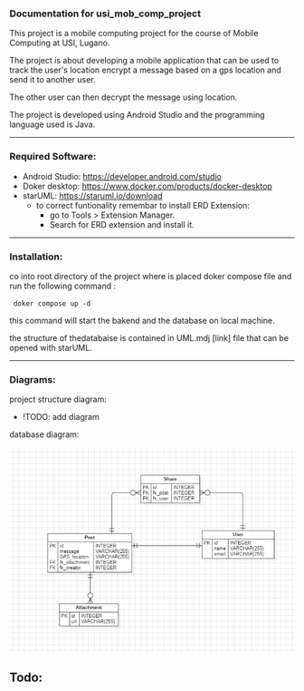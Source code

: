 
### Documentation for usi_mob_comp_project

This project is a mobile computing project for the course of Mobile Computing at USI, Lugano. 

The project is about developing a mobile application that can be used to track the user's location encrypt a message based on a gps location and send it to another user. 

The other user can then decrypt the message using location.

The project is developed using Android Studio and the programming language used is Java.

---
### Required Software:
- Android Studio: https://developer.android.com/studio
- Doker desktop: https://www.docker.com/products/docker-desktop
- starUML: https://staruml.io/download
    - to correct funtionality remembar to install ERD Extension: 
        - go to Tools > Extension Manager.
        - Search for ERD extension and install it.


--- 
### Installation:

co into root directory of the project where is placed doker compose file and run the following command :
    
     doker compose up -d

this command will start the bakend and the database on local machine.


the structure of thedatabaise is contained in UML.mdj [link]  file that can be opened with starUML.


---


### Diagrams:

project structure diagram:

- !TODO: add diagram

database diagram:

![alt text](img/db.png)


## Todo:

